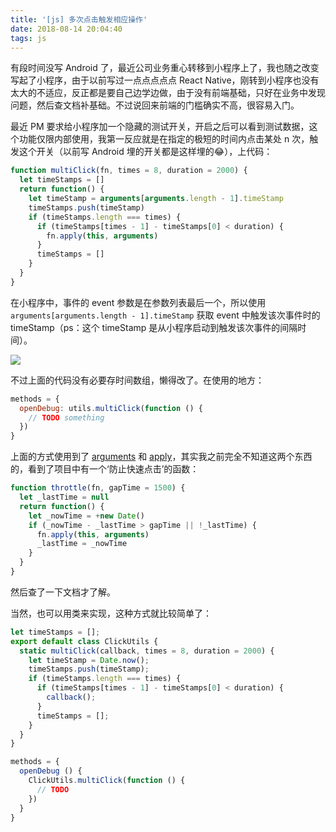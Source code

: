 ```yaml
---
title: '[js] 多次点击触发相应操作'
date: 2018-08-14 20:04:40
tags: js
---
```


 有段时间没写 Android 了，最近公司业务重心转移到小程序上了，我也随之改变写起了小程序，由于以前写过一点点点点点 React Native，刚转到小程序也没有太大的不适应，反正都是要自己边学边做，由于没有前端基础，只好在业务中发现问题，然后查文档补基础。不过说回来前端的门槛确实不高，很容易入门。

最近 PM 要求给小程序加一个隐藏的测试开关，开启之后可以看到测试数据，这个功能仅限内部使用，我第一反应就是在指定的极短的时间内点击某处 n 次，触发这个开关（以前写 Android 埋的开关都是这样埋的😂），上代码：

```js
function multiClick(fn, times = 8, duration = 2000) {
  let timeStamps = []
  return function() {
    let timeStamp = arguments[arguments.length - 1].timeStamp
    timeStamps.push(timeStamp)
    if (timeStamps.length === times) {
      if (timeStamps[times - 1] - timeStamps[0] < duration) {
        fn.apply(this, arguments)
      }
      timeStamps = []
    }
  }
}
```

在小程序中，事件的 event 参数是在参数列表最后一个，所以使用 `arguments[arguments.length - 1].timeStamp`  获取 event 中触发该次事件时的 timeStamp（ps：这个 timeStamp 是从小程序启动到触发该次事件的间隔时间）。

![](console.png)

不过上面的代码没有必要存时间数组，懒得改了。在使用的地方：

```js
methods = {
  openDebug: utils.multiClick(function () {
    // TODO something
  })
}
```

上面的方式使用到了 [arguments](https://developer.mozilla.org/zh-CN/docs/Web/JavaScript/Reference/Functions/arguments) 和 [apply](https://developer.mozilla.org/zh-CN/docs/Web/JavaScript/Reference/Global_Objects/Function/apply)，其实我之前完全不知道这两个东西的，看到了项目中有一个‘防止快速点击’的函数：

```js
function throttle(fn, gapTime = 1500) {
  let _lastTime = null
  return function() {
    let _nowTime = +new Date()
    if (_nowTime - _lastTime > gapTime || !_lastTime) {
      fn.apply(this, arguments)
      _lastTime = _nowTime
    }
  }
}
```

然后查了一下文档才了解。

当然，也可以用类来实现，这种方式就比较简单了：

```js
let timeStamps = [];
export default class ClickUtils {
  static multiClick(callback, times = 8, duration = 2000) {
    let timeStamp = Date.now();
    timeStamps.push(timeStamp);
    if (timeStamps.length === times) {
      if (timeStamps[times - 1] - timeStamps[0] < duration) {
        callback();
      }
      timeStamps = [];
    }
  }
}
```

```js
methods = {
  openDebug () {
    ClickUtils.multiClick(function () {
      // TODO
    })
  }
}
```


